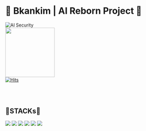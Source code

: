 # 🔄 Bkankim | AI Reborn Project 🔐
![AI Security](https://img.shields.io/badge/Specialization-AI_Security-blueviolet)
<br>
<img src="https://github.com/user-attachments/assets/3d70228c-59b4-4870-90f8-0e701c502caa" width="155" height="155"/>
<br>
[![Hits](https://hits.seeyoufarm.com/api/count/incr/badge.svg?url=https%3A%2F%2Fgithub.com%2Fgjbae1212%2Fhit-counter)](https://hits.seeyoufarm.com)
<br>


<br><br>

## **💼STACKs💼**


<img src="https://img.shields.io/badge/javascript-F7DF1E?style=for-the-badge&logo=javascript&logoColor=black">
<img src="https://img.shields.io/badge/linux-FCC624?style=for-the-badge&logo=linux&logoColor=black">
<img src="https://img.shields.io/badge/juniper-84B135?style=for-the-badge&logo=junipernetworks&logoColor=black">
<img src="https://img.shields.io/badge/cisco-1BA0D7?style=for-the-badge&logo=cisco&logoColor=black">
<img src="https://img.shields.io/badge/netgear-2C262D?style=for-the-badge&logo=netgear&logoColor=black">
<img src="https://img.shields.io/badge/fortinet-EE3124?style=for-the-badge&logo=fortinet&logoColor=black">
